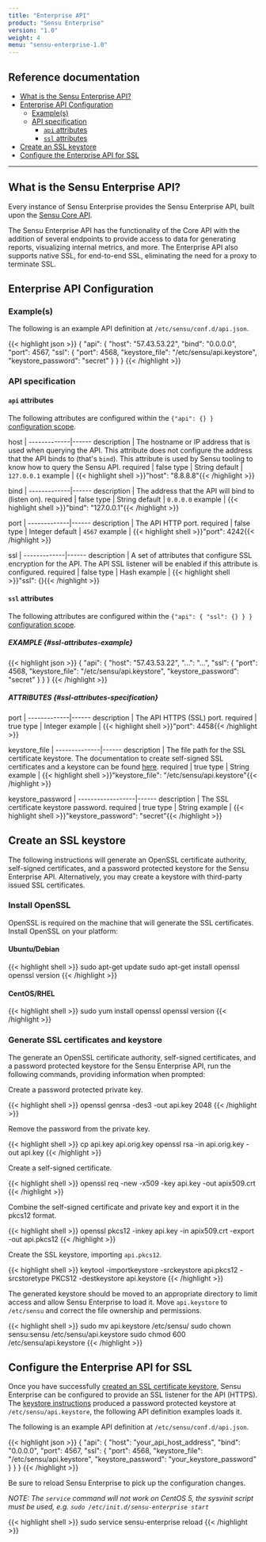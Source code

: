 ```yaml
---
title: "Enterprise API"
product: "Sensu Enterprise"
version: "1.0"
weight: 4
menu: "sensu-enterprise-1.0"
---
```


## Reference documentation

- [What is the Sensu Enterprise API?](#what-is-the-sensu-enterprise-api)
- [Enterprise API Configuration](#enterprise-api-configuration)
  - [Example(s)](#examples)
  - [API specification](#api-specification)
    - [`api` attributes](#api-attributes)
    - [`ssl` attributes](#ssl-attributes)
- [Create an SSL keystore](#create-an-ssl-keystore)
- [Configure the Enterprise API for SSL](#configure-the-enterprise-api-for-ssl)

--------------------------------------------------------------------------------

## What is the Sensu Enterprise API?

Every instance of Sensu Enterprise provides the Sensu Enterprise API, built upon
the [Sensu Core API][1].

The Sensu Enterprise API has the functionality of the Core API with the addition
of several endpoints to provide access to data for generating reports,
visualizing internal metrics, and more. The Enterprise API also supports native
SSL, for end-to-end SSL, eliminating the need for a proxy to terminate SSL.

## Enterprise API Configuration

### Example(s)

The following is an example API definition at `/etc/sensu/conf.d/api.json`.

{{< highlight json >}}
{
  "api": {
    "host": "57.43.53.22",
    "bind": "0.0.0.0",
    "port": 4567,
    "ssl": {
      "port": 4568,
      "keystore_file": "/etc/sensu/api.keystore",
      "keystore_password": "secret"
    }
  }
}
{{< /highlight >}}

### API specification

#### `api` attributes

The following attributes are configured within the `{"api": {} }` [configuration
scope][2].

host         | 
-------------|------
description  | The hostname or IP address that is used when querying the API. This attribute does not configure the address that the API binds to (that's `bind`). This attribute is used by Sensu tooling to know how to query the Sensu API.
required     | false
type         | String
default      | `127.0.0.1`
example      | {{< highlight shell >}}"host": "8.8.8.8"{{< /highlight >}}

bind         | 
-------------|------
description  | The address that the API will bind to (listen on).
required     | false
type         | String
default      | `0.0.0.0`
example      | {{< highlight shell >}}"bind": "127.0.0.1"{{< /highlight >}}

port         | 
-------------|------
description  | The API HTTP port.
required     | false
type         | Integer
default      | `4567`
example      | {{< highlight shell >}}"port": 4242{{< /highlight >}}

ssl          | 
-------------|------
description  | A set of attributes that configure SSL encryption for the API. The API SSL listener will be enabled if this attribute is configured.
required     | false
type         | Hash
example      | {{< highlight shell >}}"ssl": {}{{< /highlight >}}

#### `ssl` attributes

The following attributes are configured within the `{"api": { "ssl": {} } }`
[configuration scope][2].

##### EXAMPLE {#ssl-attributes-example}

{{< highlight json >}}
{
  "api": {
    "host": "57.43.53.22",
    "...": "...",
    "ssl": {
      "port": 4568,
      "keystore_file": "/etc/sensu/api.keystore",
      "keystore_password": "secret"
    }
  }
}
{{< /highlight >}}

##### ATTRIBUTES {#ssl-attributes-specification}

port         | 
-------------|------
description  | The API HTTPS (SSL) port.
required     | true
type         | Integer
example      | {{< highlight shell >}}"port": 4458{{< /highlight >}}

keystore_file | 
--------------|------
description   | The file path for the SSL certificate keystore. The documentation to create self-signed SSL certificates and a keystore can be found [here][3].
required      | true
type          | String
example       | {{< highlight shell >}}"keystore_file": "/etc/sensu/api.keystore"{{< /highlight >}}

keystore_password | 
------------------|------
description       | The SSL certificate keystore password.
required          | true
type              | String
example           | {{< highlight shell >}}"keystore_password": "secret"{{< /highlight >}}

## Create an SSL keystore

The following instructions will generate an OpenSSL certificate authority,
self-signed certificates, and a password protected keystore for the Sensu
Enterprise API. Alternatively, you may create a keystore with third-party issued
SSL certificates.

### Install OpenSSL

OpenSSL is required on the machine that will generate the SSL certificates.
Install OpenSSL on your platform:

#### Ubuntu/Debian

{{< highlight shell >}}
sudo apt-get update
sudo apt-get install openssl
openssl version
{{< /highlight >}}

#### CentOS/RHEL

{{< highlight shell >}}
sudo yum install openssl
openssl version
{{< /highlight >}}

### Generate SSL certificates and keystore

The generate an OpenSSL certificate authority, self-signed certificates, and a
password protected keystore for the Sensu Enterprise API, run the following
commands, providing information when prompted:

Create a password protected private key.

{{< highlight shell >}}
openssl genrsa -des3 -out api.key 2048
{{< /highlight >}}

Remove the password from the private key.

{{< highlight shell >}}
cp api.key api.orig.key
openssl rsa -in api.orig.key -out api.key
{{< /highlight >}}

Create a self-signed certificate.

{{< highlight shell >}}
openssl req -new -x509 -key api.key -out apix509.crt
{{< /highlight >}}

Combine the self-signed certificate and private key and export it in the pkcs12
format.

{{< highlight shell >}}
openssl pkcs12 -inkey api.key -in apix509.crt -export -out api.pkcs12
{{< /highlight >}}

Create the SSL keystore, importing `api.pkcs12`.

{{< highlight shell >}}
keytool -importkeystore -srckeystore api.pkcs12 -srcstoretype PKCS12 -destkeystore api.keystore
{{< /highlight >}}

The generated keystore should be moved to an appropriate directory to limit
access and allow Sensu Enterprise to load it. Move `api.keystore` to
`/etc/sensu` and correct the file ownership and permissions.

{{< highlight shell >}}
sudo mv api.keystore /etc/sensu/
sudo chown sensu:sensu /etc/sensu/api.keystore
sudo chmod 600 /etc/sensu/api.keystore
{{< /highlight >}}

## Configure the Enterprise API for SSL

Once you have successfully [created an SSL certificate keystore][3], Sensu
Enterprise can be configured to provide an SSL listener for the API (HTTPS). The
[keystore instructions][3] produced a password protected keystore at
`/etc/sensu/api.keystore`, the following API definition examples loads it.

The following is an example API definition at `/etc/sensu/conf.d/api.json`.

{{< highlight json >}}
{
  "api": {
    "host": "your_api_host_address",
    "bind": "0.0.0.0",
    "port": 4567,
    "ssl": {
      "port": 4568,
      "keystore_file": "/etc/sensu/api.keystore",
      "keystore_password": "your_keystore_password"
    }
  }
}
{{< /highlight >}}

Be sure to reload Sensu Enterprise to pick up the configuration changes.

_NOTE: The `service` command will not work on CentOS 5, the sysvinit
script must be used, e.g. `sudo /etc/init.d/sensu-enterprise start`_

{{< highlight shell >}}
sudo service sensu-enterprise reload
{{< /highlight >}}

[?]:  #
[1]:  ../api/overview.html
[2]:  ../reference/configuration.html#configuration-scopes
[3]:  #create-an-ssl-keystore
[4]:  dashboard.html

